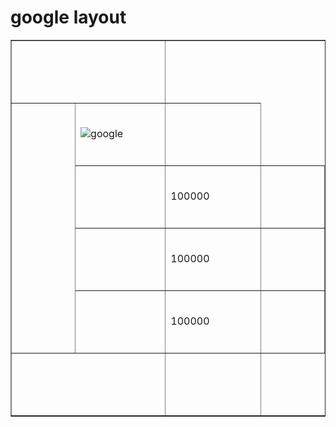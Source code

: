 <html> 
 <head> 
  <h1>google layout</h1> 
</head> 
 <body> 
   <table border="1"> 
   <tr>
      <th colspan="2"width="450" height="100"></th>
   </tr>
    <tr>
      <td rowspan="4"width="450" height="100"></td>
      <td width="450" height="100"><img scr="https://www.moralstories.org/wp-content/uploads/2017/11/blind-man-moral-story.jpg" alt="google">
     <td width="450" height="100"></td>
   </tr>
   <tr>
      <td></td>
      <td width="450" height="100">100000</td>
     <td width="450" height="100"></td>
   </tr>
   <tr>
      <td></td>
      <td>100000</td>
     <td width="450" height="100"></td>
   </tr>
   <tr>
      <td></td>
      <td width="450" height="100">100000</td>
     <td width="450" height="100"></td>
   </tr>
   <tr>
      <td colspan="2"></td>
    <td width="450" height="100"></td>
    
   </tr>
</table>
</body>
</html>
